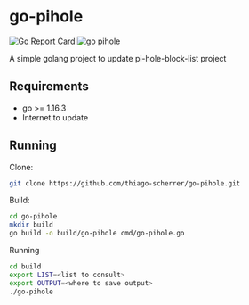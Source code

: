 # go-pihole

[![Go Report Card](https://goreportcard.com/badge/github.com/thiago-scherrer/go-pihole)](https://goreportcard.com/report/github.com/thiago-scherrer/go-pihole) ![go pihole](https://github.com/thiago-scherrer/go-pihole/actions/workflows/build.yml/badge.svg)

A simple golang project to update pi-hole-block-list project

## Requirements

- go >= 1.16.3
- Internet to update 

## Running

Clone:

```sh
git clone https://github.com/thiago-scherrer/go-pihole.git
```

Build:

```sh
cd go-pihole
mkdir build
go build -o build/go-pihole cmd/go-pihole.go
```

Running

```sh
cd build
export LIST=<list to consult>
export OUTPUT=<where to save output>
./go-pihole
```
